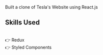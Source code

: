 Built a clone of Tesla's Website using React.js


## Skills Used

<br />👉 Redux
<br />👉 Styled Components
